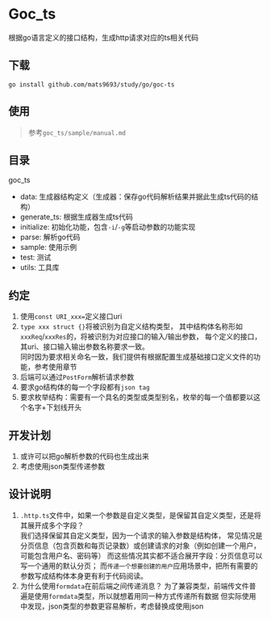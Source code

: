 # Goc_ts

根据go语言定义的接口结构，生成http请求对应的ts相关代码

## 下载

`go install github.com/mats9693/study/go/goc-ts`

## 使用

> 参考`goc_ts/sample/manual.md`

## 目录

goc_ts

- data: 生成器结构定义（生成器：保存go代码解析结果并据此生成ts代码的结构）
- generate_ts: 根据生成器生成ts代码
- initialize: 初始化功能，包含`-i`/`-g`等启动参数的功能实现
- parse: 解析go代码
- sample: 使用示例
- test: 测试
- utils: 工具库

## 约定

1. 使用`const URI_xxx=`定义接口uri
2. `type xxx struct {}`将被识别为自定义结构类型，
   其中结构体名称形如`xxxReq`/`xxxRes`的，将被识别为对应接口的输入/输出参数，
   每个定义的接口，其uri、接口输入输出参数名称要求一致。  
   同时因为要求相关命名一致，我们提供有根据配置生成基础接口定义文件的功能，参考使用章节
3. 后端可以通过`PostForm`解析请求参数
4. 要求go结构体的每一个字段都有`json tag`
5. 要求枚举结构：需要有一个具名的类型或类型别名，枚举的每一个值都要以这个名字+下划线开头

## 开发计划

1. 或许可以把go解析参数的代码也生成出来
2. 考虑使用json类型传递参数

## 设计说明

1. `.http.ts`文件中，如果一个参数是自定义类型，是保留其自定义类型，还是将其展开成多个字段？  
   我们选择保留其自定义类型，因为一个请求的输入参数是结构体，
   常见情况是分页信息（包含页数和每页记录数）或创建请求的对象（例如创建一个用户，可能包含用户名、密码等）
   而这些情况其实都不适合展开字段：分页信息可以写一个通用的默认分页；
   而`传递一个想要创建的用户`应用场景中，把所有需要的参数写成结构体本身更有利于代码阅读。
2. 为什么使用`formdata`在前后端之间传递消息？
   为了兼容类型，前端传文件普遍是使用`formdata`类型，所以就想着用同一种方式传递所有数据
   但实际使用中发现，json类型的参数更容易解析，考虑替换成使用json
